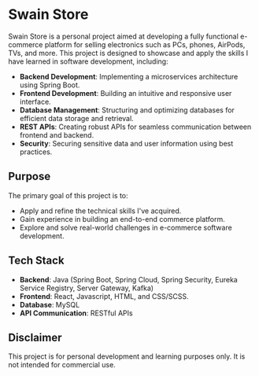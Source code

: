 # Swain Store

Swain Store is a personal project aimed at developing a fully functional e-commerce platform for selling electronics such as PCs, phones, AirPods, TVs, and more. This project is designed to showcase and apply the skills I have learned in software development, including:

- **Backend Development**: Implementing a microservices architecture using Spring Boot.
- **Frontend Development**: Building an intuitive and responsive user interface.
- **Database Management**: Structuring and optimizing databases for efficient data storage and retrieval.
- **REST APIs**: Creating robust APIs for seamless communication between frontend and backend.
- **Security**: Securing sensitive data and user information using best practices.

## Purpose
The primary goal of this project is to:
- Apply and refine the technical skills I've acquired.
- Gain experience in building an end-to-end commerce platform.
- Explore and solve real-world challenges in e-commerce software development.

## Tech Stack
- **Backend**: Java (Spring Boot, Spring Cloud, Spring Security, Eureka Service Registry, Server Gateway, Kafka)
- **Frontend**: React, Javascript, HTML, and CSS/SCSS.
- **Database**: MySQL
- **API Communication**: RESTful APIs

## Disclaimer
This project is for personal development and learning purposes only. It is not intended for commercial use.

